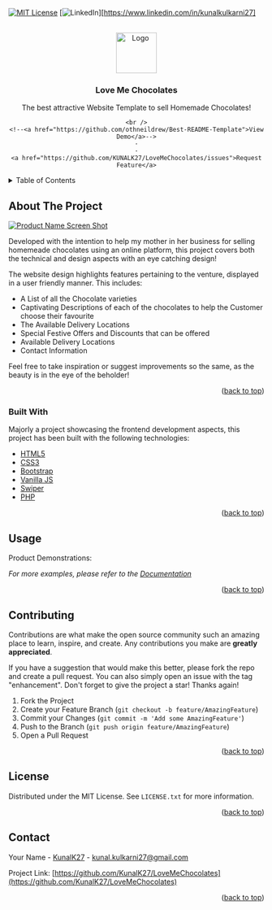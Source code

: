 <div id="top"></div>




<!-- PROJECT SHIELDS -->
<!--
*** I'm using markdown "reference style" links for readability.
*** Reference links are enclosed in brackets [ ] instead of parentheses ( ).
*** See the bottom of this document for the declaration of the reference variables
*** for contributors-url, forks-url, etc. This is an optional, concise syntax you may use.
*** https://www.markdownguide.org/basic-syntax/#reference-style-links
-->
[![MIT License][license-shield]][license-url]
[![LinkedIn][linkedin-shield]][https://www.linkedin.com/in/kunalkulkarni27]



<!-- PROJECT LOGO -->
<br />
<div align="center">
  <a href="https://github.com/KunalK27/LoveMeChocolates/logo.jpeg">
    <img src="images/logo.png" alt="Logo" width="80" height="80">
  </a>

  <h3 align="center">Love Me Chocolates</h3>

  <p align="center">
    The best attractive Website Template to sell Homemade Chocolates!
    <br />
  
    <br />
    <!--<a href="https://github.com/othneildrew/Best-README-Template">View Demo</a>-->
    ·
    ·
    <a href="https://github.com/KUNALK27/LoveMeChocolates/issues">Request Feature</a>
  </p>
</div>



<!-- TABLE OF CONTENTS -->
<details>
  <summary>Table of Contents</summary>
  <ol>
    <li>
      <a href="#about-the-project">About The Project</a>
      <ul>
        <li><a href="#built-with">Built With</a></li>
      </ul>
    </li
    <li><a href="#usage">Usage</a></li>
    <li><a href="#contributing">Contributing</a></li>
    <li><a href="#license">License</a></li>
    <li><a href="#contact">Contact</a></li>
  </ol>
</details>



<!-- ABOUT THE PROJECT -->
## About The Project

[![Product Name Screen Shot][product-screenshot]](https://example.com)

Developed with the intention to help my mother in her business for selling homemeade chocolates using an online platform, this project covers both the technical and design aspects with an eye catching design!

The website design highlights features pertaining to the venture, displayed in a user friendly manner. This includes:
* A List of all the Chocolate varieties
* Captivating Descriptions of each of the chocolates to help the Customer choose their favourite
* The Available Delivery Locations
* Special Festive Offers and Discounts that can be offered
* Available Delivery Locations 
* Contact Information

Feel free to take inspiration or suggest improvements so the same, as the beauty is in the eye of the beholder!

<p align="right">(<a href="#top">back to top</a>)</p>



### Built With

Majorly a project showcasing the frontend development aspects, this project has been built with the following technologies:

* [HTML5](https://html.com/)
* [CSS3](https://https://developer.mozilla.org/en-US/docs/Web/CSS/)
* [Bootstrap](https://https://getbootstrap.com/)
* [Vanilla JS](https://http://vanilla-js.com/)
* [Swiper](https://https://swiperjs.com/)
* [PHP](https://https://www.php.net/)

<p align="right">(<a href="#top">back to top</a>)</p>




<!-- USAGE EXAMPLES -->
## Usage

Product Demonstrations:

_For more examples, please refer to the [Documentation](https://inprogress.com)_

<p align="right">(<a href="#top">back to top</a>)</p>





<!-- CONTRIBUTING -->
## Contributing

Contributions are what make the open source community such an amazing place to learn, inspire, and create. Any contributions you make are **greatly appreciated**.

If you have a suggestion that would make this better, please fork the repo and create a pull request. You can also simply open an issue with the tag "enhancement".
Don't forget to give the project a star! Thanks again!

1. Fork the Project
2. Create your Feature Branch (`git checkout -b feature/AmazingFeature`)
3. Commit your Changes (`git commit -m 'Add some AmazingFeature'`)
4. Push to the Branch (`git push origin feature/AmazingFeature`)
5. Open a Pull Request

<p align="right">(<a href="#top">back to top</a>)</p>



<!-- LICENSE -->
## License

Distributed under the MIT License. See `LICENSE.txt` for more information.

<p align="right">(<a href="#top">back to top</a>)</p>



<!-- CONTACT -->
## Contact

Your Name - [KunalK27](https://twitter.com/KunalK27) - kunal.kulkarni27@gmail.com

Project Link: [https://github.com/KunalK27/LoveMeChocolates](https://github.com/KunalK27/LoveMeChocolates)

<p align="right">(<a href="#top">back to top</a>)</p>






<!-- MARKDOWN LINKS & IMAGES -->
<!-- https://www.markdownguide.org/basic-syntax/#reference-style-links -->
[contributors-shield]: https://img.shields.io/github/contributors/othneildrew/Best-README-Template.svg?style=for-the-badge
[contributors-url]: https://github.com/othneildrew/Best-README-Template/graphs/contributors
[forks-shield]: https://img.shields.io/github/forks/othneildrew/Best-README-Template.svg?style=for-the-badge
[forks-url]: https://github.com/othneildrew/Best-README-Template/network/members
[stars-shield]: https://img.shields.io/github/stars/othneildrew/Best-README-Template.svg?style=for-the-badge
[stars-url]: https://github.com/othneildrew/Best-README-Template/stargazers
[issues-shield]: https://img.shields.io/github/issues/othneildrew/Best-README-Template.svg?style=for-the-badge
[issues-url]: https://github.com/othneildrew/Best-README-Template/issues
[license-shield]: https://img.shields.io/github/license/othneildrew/Best-README-Template.svg?style=for-the-badge
[license-url]: https://github.com/othneildrew/Best-README-Template/blob/master/LICENSE.txt
[linkedin-shield]: https://img.shields.io/badge/-LinkedIn-black.svg?style=for-the-badge&logo=linkedin&colorB=555
[linkedin-url]: https://linkedin.com/in/othneildrew
[product-screenshot]: images/screenshot.png
